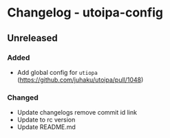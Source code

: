 # Changelog - utoipa-config

## Unreleased

### Added

* Add global config for `utiopa` (https://github.com/juhaku/utoipa/pull/1048)

### Changed

* Update changelogs remove commit id link
* Update to rc version
* Update README.md

